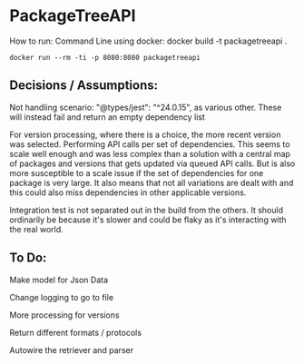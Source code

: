 # PackageTreeAPI

How to run:
Command Line using docker:
docker build -t packagetreeapi .

`docker run --rm -ti -p 8080:8080 packagetreeapi`

## Decisions / Assumptions:

Not handling scenario: "@types/jest": "^24.0.15", as various other. These will instead fail and return an empty dependency list

For version processing, where there is a choice, the more recent version was selected.
Performing API calls per set of dependencies. This seems to scale well enough and was less complex than
a solution with a central map of packages and versions that gets updated via queued API calls. But is also
more susceptible to a scale issue if the set of dependencies for one package is very large.
It also means that not all variations are dealt with and this could also miss dependencies in other applicable versions.

Integration test is not separated out in the build from the others. 
It should ordinarily be because it's slower and could be flaky as it's
interacting with the real world.


## To Do:
Make model for Json Data

Change logging to go to file

More processing for versions

Return different formats / protocols

Autowire the retriever and parser
